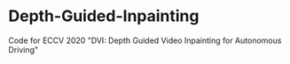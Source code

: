 # Depth-Guided-Inpainting
Code for ECCV 2020 "DVI: Depth Guided Video Inpainting for Autonomous Driving"
